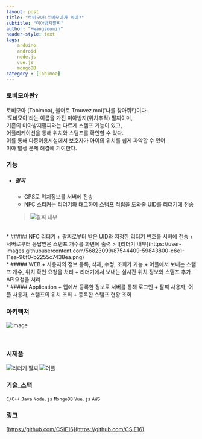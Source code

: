 ```yaml
---
layout: post
title: "토비모아:토비모아가 뭐야?"
subtitle: "미아방지팔찌"
author: "Hwangsoomin"
header-style: text
tags:
    arduino
    android
    node.js
    vue.js
    mongoDB
category : [Tobimoa]
---
```

### 토비모아란?
토비모아 (Tobimoa), 불어로 Trouvez moi('나를 찾아줘!')이다.<br />
'토비모아'라는 이름을 가진 미아방지(위치추적) 팔찌이며,<br />
기존의 미아방지팔찌와는 다르게 스템프 기능이 있고,<br />
어플리케이션을 통해 위치와 스탬프를 확인할 수 있다.<br />
이를 통해 다중이용시설에서 보호자가 아이의 위치를 쉽게 파악할 수 있어<br />
미아 발생 문제 해결에 기여한다.<br />

### 기능
* ##### 팔찌
  + GPS로 위치정보를 서버에 전송
  + NFC 스티커는 리더기와 태그하여 스탬프 적립을 도와줄 UID를 리더기에 전송
  > ![팔찌 내부](https://user-images.githubusercontent.com/56823099/87544250-175af680-c6e1-11ea-8666-47d186a2448e.png)
<br/>
* ##### NFC 리더기
  + 팔찌로부터 받은 UID와 지정한 리더기 번호를 서버에 전송
  + 서버로부터 응답받은 스탬프 개수를 화면에 출력
  > ![리더기 내부](https://user-images.githubusercontent.com/56823099/87544409-59843800-c6e1-11ea-96f0-b2255c7438ea.png)
<br/>
* ##### WEB
  + 사용자의 정보 등록, 삭제, 수정, 조회가 가능
  + 어플에서 보내는 스탬프 개수, 위치 확인 요청을 처리
  + 리더기에서 보내는 실시간 위치 정보와 스탬프 추가 API요청을 처리 
<br/>
* ##### Application
  + 웹에서 등록한 정보로 서버를 통해 로그인
  + 팔찌 사용자, 어플 사용자, 스탬프의 위치 조회
  + 등록한 스탬프 현황 조회
<br/>

### 아키텍쳐
![image](https://user-images.githubusercontent.com/56823099/87031516-33145780-c21e-11ea-8d53-9332336b5c3e.png)

<br/>

### 시제품
![리더기 팔찌](https://user-images.githubusercontent.com/56823099/87031062-73270a80-c21d-11ea-8ca8-bd4a5a8c20c3.PNG)
![어플](https://user-images.githubusercontent.com/56823099/87031124-93ef6000-c21d-11ea-9ba1-0b8a566d1f84.PNG)
<br/>

### 기술_스택
`C/C++`  `Java`  `Node.js`  `MongoDB`  `Vue.js`  `AWS`
<br />

### 링크
[https://github.com/CSIE16](https://github.com/CSIE16)